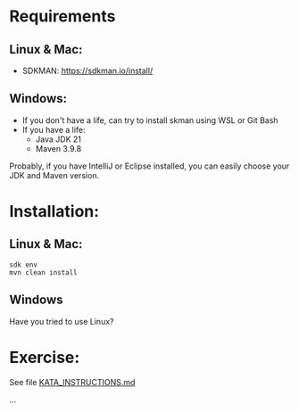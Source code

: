 # Requirements

## Linux & Mac:

- SDKMAN: https://sdkman.io/install/

## Windows:

- If you don't have a life, can try to install skman using WSL or Git Bash
- If you have a life:
  - Java JDK 21
  - Maven 3.9.8

Probably, if you have IntelliJ or Eclipse installed, you can easily choose your JDK and Maven version.

# Installation:

## Linux & Mac:

```declarative
sdk env
mvn clean install
```
## Windows

Have you tried to use Linux?

# Exercise:

See file [KATA_INSTRUCTIONS.md](KATA_INSTRUCTIONS.md)

...
  


